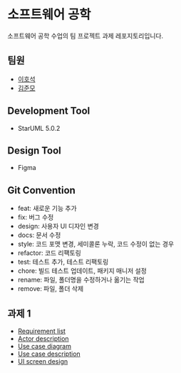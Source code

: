# 소프트웨어 공학 
소프트웨어 공학 수업의 팀 프로젝트 과제 레포지토리입니다.

## 팀원
- [이호석](https://github.com/hoshogi)
- [김준모](https://github.com/a00700c)

## Development Tool
- StarUML 5.0.2

## Design Tool
- Figma

## Git Convention
- feat: 새로운 기능 추가
- fix: 버그 수정
- design: 사용자 UI 디자인 변경
- docs: 문서 수정
- style: 코드 포맷 변경, 세미콜론 누락, 코드 수정이 없는 경우
- refactor: 코드 리팩토링
- test: 테스트 추가, 테스트 리팩토링
- chore: 빌드 테스트 업데이트, 패키지 매니저 설정
- rename: 파일, 폴더명을 수정하거나 옮기는 작업
- remove: 파일, 폴더 삭제

## 과제 1
- [Requirement list](https://github.com/hoshogi/software-engineering/blob/main/Requirement%20list/Requirement%20list.md)
- [Actor description](https://github.com/hoshogi/software-engineering/blob/main/Actor%20description/Actor%20description.md)
- [Use case diagram](https://github.com/hoshogi/software-engineering/blob/main/Use%20case%20description/Use%20case%20description.md)
- [Use case description](https://github.com/hoshogi/software-engineering/blob/main/Use%20case%20description/Use%20case%20description.md)
- [UI screen design](https://github.com/hoshogi/software-engineering/blob/main/UI%20screen%20design/UI%20screen%20design.md)
